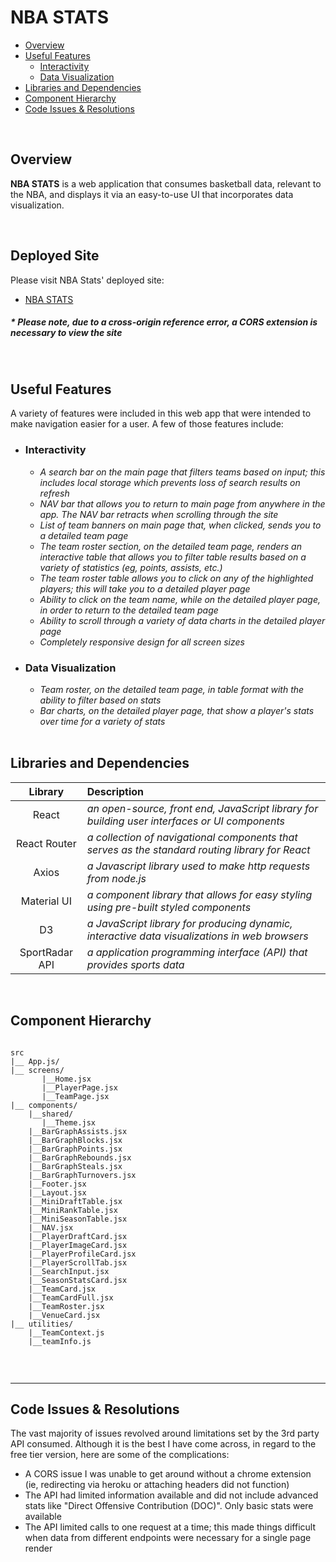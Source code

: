 # NBA STATS

- [Overview](#overview)
- [Useful Features](#useful-features)
  - [Interactivity](#interactivity)
  - [Data Visualization](#data-visualization)
- [Libraries and Dependencies](#libraries-and-dependencies)
- [Component Hierarchy](#component-hierarchy)
- [Code Issues & Resolutions](#code-issues--resolutions)

<br>

## Overview

**NBA STATS** is a web application that consumes basketball data, relevant to the NBA, and displays it via an easy-to-use UI that incorporates data visualization.

<br>

## Deployed Site

Please visit NBA Stats' deployed site:

- <a href="https://nba-stat.netlify.app" target="_blank" rel="noopener">NBA STATS</a>

##### * Please note, due to a cross-origin reference error, a CORS extension is necessary to view the site

<br>

## Useful Features

A variety of features were included in this web app that were intended to make navigation easier for a user. A few of those features include:

- ### Interactivity

  - _A search bar on the main page that filters teams based on input; this includes local storage which prevents loss of search results on refresh_
  - _NAV bar that allows you to return to main page from anywhere in the app. The NAV bar retracts when scrolling through the site_
  - _List of team banners on main page that, when clicked, sends you to a detailed team page_
  - _The team roster section, on the detailed team page, renders an interactive table that allows you to filter table results based on a variety of statistics (eg, points, assists, etc.)_
  - _The team roster table allows you to click on any of the highlighted players; this will take you to a detailed player page_
  - _Ability to click on the team name, while on the detailed player page, in order to return to the detailed team page_
  - _Ability to scroll through a variety of data charts in the detailed player page_
  - _Completely responsive design for all screen sizes_

- ### Data Visualization

  - _Team roster, on the detailed team page, in table format with the ability to filter based on stats_
  - _Bar charts, on the detailed player page, that show a player's stats over time for a variety of stats_

  <br>

## Libraries and Dependencies

|   Library    | Description                                                                                     |
| :----------: | :---------------------------------------------------------------------------------------------- |
|    React     | _an open-source, front end, JavaScript library for building user interfaces or UI components_   |
| React Router | _a collection of navigational components that serves as the standard routing library for React_ |
|    Axios     | _a Javascript library used to make http requests from node.js_                                  |
| Material UI  | _a component library that allows for easy styling using pre-built styled components_            |
|      D3      | _a JavaScript library for producing dynamic, interactive data visualizations in web browsers_   |
|      SportRadar API      | _a application programming interface (API) that provides sports data_   |

<br>

## Component Hierarchy

```structure

src
|__ App.js/
|__ screens/
       |__Home.jsx
       |__PlayerPage.jsx
       |__TeamPage.jsx
|__ components/
    |__shared/
       |__Theme.jsx
    |__BarGraphAssists.jsx
    |__BarGraphBlocks.jsx
    |__BarGraphPoints.jsx
    |__BarGraphRebounds.jsx
    |__BarGraphSteals.jsx
    |__BarGraphTurnovers.jsx
    |__Footer.jsx
    |__Layout.jsx
    |__MiniDraftTable.jsx
    |__MiniRankTable.jsx
    |__MiniSeasonTable.jsx
    |__NAV.jsx
    |__PlayerDraftCard.jsx
    |__PlayerImageCard.jsx
    |__PlayerProfileCard.jsx
    |__PlayerScrollTab.jsx
    |__SearchInput.jsx
    |__SeasonStatsCard.jsx
    |__TeamCard.jsx
    |__TeamCardFull.jsx
    |__TeamRoster.jsx
    |__VenueCard.jsx
|__ utilities/
    |__TeamContext.js
    |__teamInfo.js


```

<br>

---

## Code Issues & Resolutions

The vast majority of issues revolved around limitations set by the 3rd party API consumed. Although it is the best I have come across, in regard to the free tier version, here are some of the complications:

- A CORS issue I was unable to get around without a chrome extension (ie, redirecting via heroku or attaching headers did not function)
- The API had limited information available and did not include advanced stats like "Direct Offensive Contribution (DOC)". Only basic stats were available
- The API limited calls to one request at a time; this made things difficult when data from different endpoints were necessary for a single page render
